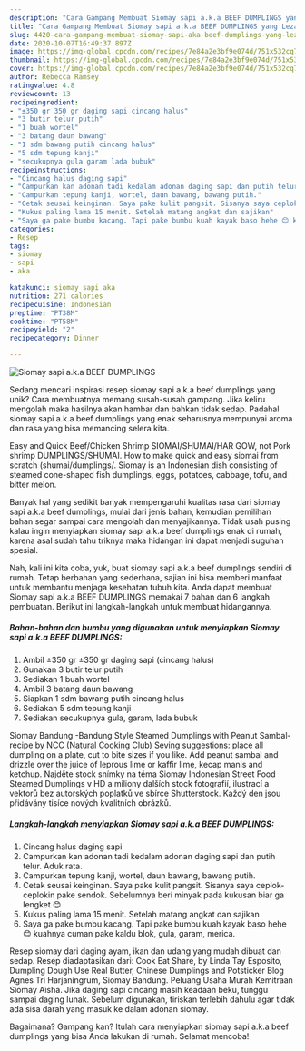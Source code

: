 ```yaml
---
description: "Cara Gampang Membuat Siomay sapi a.k.a BEEF DUMPLINGS yang Lezat"
title: "Cara Gampang Membuat Siomay sapi a.k.a BEEF DUMPLINGS yang Lezat"
slug: 4420-cara-gampang-membuat-siomay-sapi-aka-beef-dumplings-yang-lezat
date: 2020-10-07T16:49:37.897Z
image: https://img-global.cpcdn.com/recipes/7e84a2e3bf9e074d/751x532cq70/siomay-sapi-aka-beef-dumplings-foto-resep-utama.jpg
thumbnail: https://img-global.cpcdn.com/recipes/7e84a2e3bf9e074d/751x532cq70/siomay-sapi-aka-beef-dumplings-foto-resep-utama.jpg
cover: https://img-global.cpcdn.com/recipes/7e84a2e3bf9e074d/751x532cq70/siomay-sapi-aka-beef-dumplings-foto-resep-utama.jpg
author: Rebecca Ramsey
ratingvalue: 4.8
reviewcount: 13
recipeingredient:
- "±350 gr 350 gr daging sapi cincang halus"
- "3 butir telur putih"
- "1 buah wortel"
- "3 batang daun bawang"
- "1 sdm bawang putih cincang halus"
- "5 sdm tepung kanji"
- "secukupnya gula garam lada bubuk"
recipeinstructions:
- "Cincang halus daging sapi"
- "Campurkan kan adonan tadi kedalam adonan daging sapi dan putih telur. Aduk rata."
- "Campurkan tepung kanji, wortel, daun bawang, bawang putih."
- "Cetak seusai keinginan. Saya pake kulit pangsit. Sisanya saya ceplok-ceplokin pake sendok. Sebelumnya beri minyak pada kukusan biar ga lengket 😊"
- "Kukus paling lama 15 menit. Setelah matang angkat dan sajikan"
- "Saya ga pake bumbu kacang. Tapi pake bumbu kuah kayak baso hehe 😊 kuahnya cuman pake kaldu blok, gula, garam, merica."
categories:
- Resep
tags:
- siomay
- sapi
- aka

katakunci: siomay sapi aka 
nutrition: 271 calories
recipecuisine: Indonesian
preptime: "PT38M"
cooktime: "PT58M"
recipeyield: "2"
recipecategory: Dinner

---
```



![Siomay sapi a.k.a BEEF DUMPLINGS](https://img-global.cpcdn.com/recipes/7e84a2e3bf9e074d/751x532cq70/siomay-sapi-aka-beef-dumplings-foto-resep-utama.jpg)

Sedang mencari inspirasi resep siomay sapi a.k.a beef dumplings yang unik? Cara membuatnya memang susah-susah gampang. Jika keliru mengolah maka hasilnya akan hambar dan bahkan tidak sedap. Padahal siomay sapi a.k.a beef dumplings yang enak seharusnya mempunyai aroma dan rasa yang bisa memancing selera kita.

Easy and Quick Beef/Chicken Shrimp SIOMAI/SHUMAI/HAR GOW, not Pork shrimp DUMPLINGS/SHUMAI. How to make quick and easy siomai from scratch (shumai/dumplings/. Siomay is an Indonesian dish consisting of steamed cone-shaped fish dumplings, eggs, potatoes, cabbage, tofu, and bitter melon.

Banyak hal yang sedikit banyak mempengaruhi kualitas rasa dari siomay sapi a.k.a beef dumplings, mulai dari jenis bahan, kemudian pemilihan bahan segar sampai cara mengolah dan menyajikannya. Tidak usah pusing kalau ingin menyiapkan siomay sapi a.k.a beef dumplings enak di rumah, karena asal sudah tahu triknya maka hidangan ini dapat menjadi suguhan spesial.


Nah, kali ini kita coba, yuk, buat siomay sapi a.k.a beef dumplings sendiri di rumah. Tetap berbahan yang sederhana, sajian ini bisa memberi manfaat untuk membantu menjaga kesehatan tubuh kita. Anda dapat membuat Siomay sapi a.k.a BEEF DUMPLINGS memakai 7 bahan dan 6 langkah pembuatan. Berikut ini langkah-langkah untuk membuat hidangannya.

<!--inarticleads1-->

##### Bahan-bahan dan bumbu yang digunakan untuk menyiapkan Siomay sapi a.k.a BEEF DUMPLINGS:

1. Ambil ±350 gr ±350 gr daging sapi (cincang halus)
1. Gunakan 3 butir telur putih
1. Sediakan 1 buah wortel
1. Ambil 3 batang daun bawang
1. Siapkan 1 sdm bawang putih cincang halus
1. Sediakan 5 sdm tepung kanji
1. Sediakan secukupnya gula, garam, lada bubuk


Siomay Bandung -Bandung Style Steamed Dumplings with Peanut Sambal- recipe by NCC (Natural Cooking Club) Seving suggestions: place all dumpling on a plate, cut to bite sizes if you like. Add peanut sambal and drizzle over the juice of leprous lime or kaffir lime, kecap manis and ketchup. Najděte stock snímky na téma Siomay Indonesian Street Food Steamed Dumplings v HD a miliony dalších stock fotografií, ilustrací a vektorů bez autorských poplatků ve sbírce Shutterstock. Každý den jsou přidávány tisíce nových kvalitních obrázků. 

<!--inarticleads2-->

##### Langkah-langkah menyiapkan Siomay sapi a.k.a BEEF DUMPLINGS:

1. Cincang halus daging sapi
1. Campurkan kan adonan tadi kedalam adonan daging sapi dan putih telur. Aduk rata.
1. Campurkan tepung kanji, wortel, daun bawang, bawang putih.
1. Cetak seusai keinginan. Saya pake kulit pangsit. Sisanya saya ceplok-ceplokin pake sendok. Sebelumnya beri minyak pada kukusan biar ga lengket 😊
1. Kukus paling lama 15 menit. Setelah matang angkat dan sajikan
1. Saya ga pake bumbu kacang. Tapi pake bumbu kuah kayak baso hehe 😊 kuahnya cuman pake kaldu blok, gula, garam, merica.


Resep siomay dari daging ayam, ikan dan udang yang mudah dibuat dan sedap. Resep diadaptasikan dari: Cook Eat Share, by Linda Tay Esposito, Dumpling Dough Use Real Butter, Chinese Dumplings and Potsticker Blog Agnes Tri Harjaningrum, Siomay Bandung. Peluang Usaha Murah Kemitraan Siomay Aisha. Jika daging sapi cincang masih keadaan beku, tunggu sampai daging lunak. Sebelum digunakan, tiriskan terlebih dahulu agar tidak ada sisa darah yang masuk ke dalam adonan siomay. 

Bagaimana? Gampang kan? Itulah cara menyiapkan siomay sapi a.k.a beef dumplings yang bisa Anda lakukan di rumah. Selamat mencoba!
